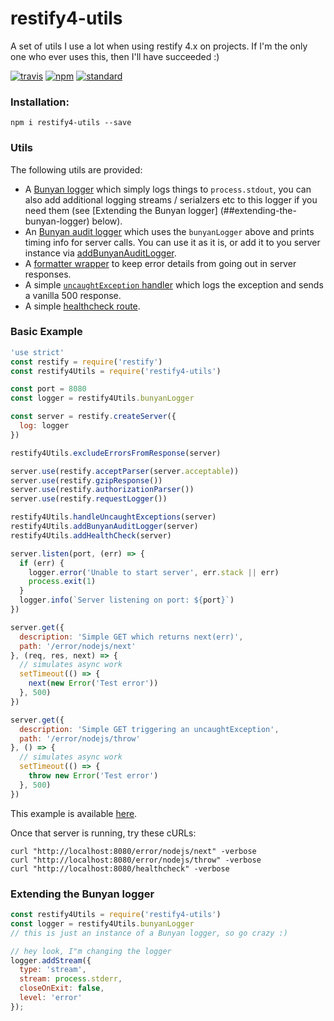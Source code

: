 # restify4-utils

A set of utils I use a lot when using restify 4.x on projects.
If I'm the only one who ever uses this, then I'll have succeeded :)

[![travis][travis-image]][travis-url]
[![npm][npm-image]][npm-url]
[![standard][standard-image]][standard-url]

[travis-image]: https://travis-ci.org/maxnachlinger/restify4-utils.svg?branch=master
[travis-url]: https://travis-ci.org/maxnachlinger/restify4-utils
[npm-image]: https://img.shields.io/npm/v/restify4-utils.svg?style=flat
[npm-url]: https://npmjs.org/package/restify4-utils
[standard-image]: https://img.shields.io/badge/code%20style-standard-brightgreen.svg
[standard-url]: http://standardjs.com/

### Installation:
```
npm i restify4-utils --save
```

### Utils
The following utils are provided:

- A [Bunyan logger](https://github.com/maxnachlinger/restify4-utils/blob/master/lib/bunyanLogger.js) which simply logs things to ``process.stdout``, you can also add additional logging streams / serialzers etc to this logger if you need them (see [Extending the Bunyan logger] (##extending-the-bunyan-logger) below).
- An [Bunyan audit logger](https://github.com/maxnachlinger/restify4-utils/blob/master/lib/bunyanAuditLogger.js) which uses the ``bunyanLogger`` above and prints timing info for server calls.  You can use it as it is, or add it to you server instance via [addBunyanAuditLogger](https://github.com/maxnachlinger/restify4-utils/blob/master/lib/addBunyanAuditLogger.js).
- A [formatter wrapper](https://github.com/maxnachlinger/restify4-utils/blob/master/lib/excludeErrorsFromResponse.js) to keep error details from going out in server responses.
- A simple [``uncaughtException`` handler](https://github.com/maxnachlinger/restify4-utils/blob/master/lib/handleUncaughtExceptions.js) which logs the exception and sends a vanilla 500 response.
- A simple [healthcheck route](https://github.com/maxnachlinger/restify4-utils/blob/master/lib/addHealthCheck.js).

### Basic Example
```javascript
'use strict'
const restify = require('restify')
const restify4Utils = require('restify4-utils')

const port = 8080
const logger = restify4Utils.bunyanLogger

const server = restify.createServer({
  log: logger
})

restify4Utils.excludeErrorsFromResponse(server)

server.use(restify.acceptParser(server.acceptable))
server.use(restify.gzipResponse())
server.use(restify.authorizationParser())
server.use(restify.requestLogger())

restify4Utils.handleUncaughtExceptions(server)
restify4Utils.addBunyanAuditLogger(server)
restify4Utils.addHealthCheck(server)

server.listen(port, (err) => {
  if (err) {
    logger.error('Unable to start server', err.stack || err)
    process.exit(1)
  }
  logger.info(`Server listening on port: ${port}`)
})

server.get({
  description: 'Simple GET which returns next(err)',
  path: '/error/nodejs/next'
}, (req, res, next) => {
  // simulates async work
  setTimeout(() => {
    next(new Error('Test error'))
  }, 500)
})

server.get({
  description: 'Simple GET triggering an uncaughtException',
  path: '/error/nodejs/throw'
}, () => {
  // simulates async work
  setTimeout(() => {
    throw new Error('Test error')
  }, 500)
})
```
This example is available [here](https://github.com/maxnachlinger/restify4-utils/blob/master/example/index.js).

Once that server is running, try these cURLs:

```shell
curl "http://localhost:8080/error/nodejs/next" -verbose
curl "http://localhost:8080/error/nodejs/throw" -verbose
curl "http://localhost:8080/healthcheck" -verbose
```

### Extending the Bunyan logger
```javascript
const restify4Utils = require('restify4-utils')
const logger = restify4Utils.bunyanLogger
// this is just an instance of a Bunyan logger, so go crazy :)

// hey look, I"m changing the logger
logger.addStream({
  type: 'stream',
  stream: process.stderr,
  closeOnExit: false,
  level: 'error'
});
```
